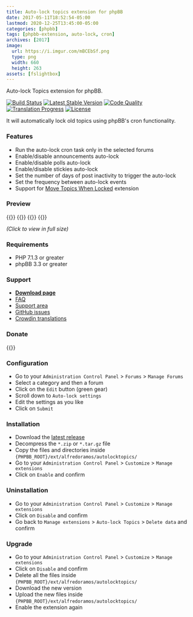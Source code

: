 ```yaml
---
title: Auto-lock topics extension for phpBB
date: 2017-05-11T18:52:54-05:00
lastmod: 2020-12-25T13:45:00-05:00
categories: [phpbb]
tags: [phpbb-extension, auto-lock, cron]
archives: [2017]
image:
  url: https://i.imgur.com/mBCEbSf.png
  type: png
  width: 660
  height: 263
assets: [fslightbox]
---
```

Auto-lock Topics extension for phpBB.

[![Build Status](https://img.shields.io/github/workflow/status/AlfredoRamos/phpbb-ext-auto-lock-topics/GitHub%20Actions%20CI?style=flat-square)](https://github.com/AlfredoRamos/phpbb-ext-auto-lock-topics/actions)
[![Latest Stable Version](https://img.shields.io/github/tag/AlfredoRamos/phpbb-ext-auto-lock-topics.svg?label=stable&style=flat-square)](https://github.com/AlfredoRamos/phpbb-ext-auto-lock-topics/releases)
[![Code Quality](https://img.shields.io/codacy/grade/1b2cb6aeb1214d80afbc800e31de36a0.svg?style=flat-square)](https://app.codacy.com/gh/AlfredoRamos/phpbb-ext-auto-lock-topics/dashboard)
[![Translation Progress](https://badges.crowdin.net/phpbb-ext-auto-lock-topics/localized.svg)](https://crowdin.com/project/phpbb-ext-auto-lock-topics)
[![License](https://img.shields.io/github/license/AlfredoRamos/phpbb-ext-auto-lock-topics.svg?style=flat-square)](https://raw.githubusercontent.com/AlfredoRamos/phpbb-ext-auto-lock-topics/master/license.txt)

It will automatically lock old topics using phpBB's cron functionality.

<!--more-->
### Features

- Run the auto-lock cron task only in the selected forums
- Enable/disable announcements auto-lock
- Enable/disable polls auto-lock
- Enable/disable stickies auto-lock
- Set the number of days of post inactivity to trigger the auto-lock
- Set the frequency between auto-lock events
- Support for [Move Topics When Locked](https://www.phpbb.com/customise/db/extension/move_topics_when_locked/) extension

### Preview

{{<preview src="https://i.imgur.com/aBjwVBpb.png" link="https://i.imgur.com/aBjwVBp.png" alt="Forums">}}
{{<preview src="https://i.imgur.com/mBCEbSfb.png" link="https://i.imgur.com/mBCEbSf.png" alt="Forum settings">}}
{{<preview src="https://i.imgur.com/uM7dkoGb.png" link="https://i.imgur.com/uM7dkoG.png" alt="Topics locked">}}
{{<preview src="https://i.imgur.com/PIOhYf7b.png" link="https://i.imgur.com/PIOhYf7.png" alt="Admin log">}}

*(Click to view in full size)*

### Requirements

- PHP 7.1.3 or greater
- phpBB 3.3 or greater

### Support

- [**Download page**](https://www.phpbb.com/customise/db/extension/auto_lock_topics/)
- [FAQ](https://www.phpbb.com/customise/db/extension/auto_lock_topics/faq)
- [Support area](https://www.phpbb.com/customise/db/extension/auto_lock_topics/support)
- [GitHub issues](https://github.com/AlfredoRamos/phpbb-ext-auto-lock-topics/issues)
- [Crowdin translations](https://crowdin.com/project/phpbb-ext-auto-lock-topics)

### Donate

{{<donate>}}

### Configuration

- Go to your `Administration Control Panel` > `Forums` > `Manage Forums`
- Select a category and then a forum
- Click on the `Edit` button (green gear)
- Scroll down to `Auto-lock settings`
- Edit the settings as you like
- Click on `Submit`

### Installation

- Download the [latest release](https://github.com/AlfredoRamos/phpbb-ext-auto-lock-topics/releases)
- Decompress the `*.zip` or `*.tar.gz` file
- Copy the files and directories inside `{PHPBB_ROOT}/ext/alfredoramos/autolocktopics/`
- Go to your `Administration Control Panel` > `Customize` > `Manage extensions`
- Click on `Enable` and confirm

### Uninstallation

- Go to your `Administration Control Panel` > `Customize` > `Manage extensions`
- Click on `Disable` and confirm
- Go back to `Manage extensions` > `Auto-lock Topics` > `Delete data` and confirm

### Upgrade

- Go to your `Administration Control Panel` > `Customize` > `Manage extensions`
- Click on `Disable` and confirm
- Delete all the files inside `{PHPBB_ROOT}/ext/alfredoramos/autolocktopics/`
- Download the new version
- Upload the new files inside `{PHPBB_ROOT}/ext/alfredoramos/autolocktopics/`
- Enable the extension again
